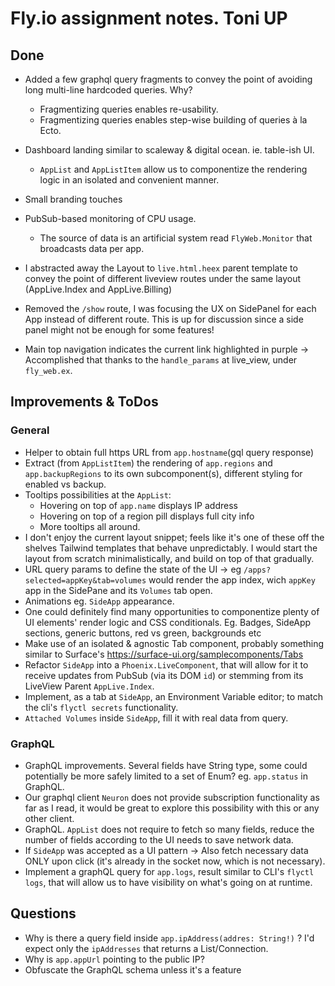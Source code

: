 # Fly.io assignment notes. Toni UP
## Done
- Added a few graphql query fragments to convey the point of avoiding long multi-line hardcoded queries. Why?
  - Fragmentizing queries enables re-usability. 
  - Fragmentizing queries enables step-wise building of queries à la Ecto.

- Dashboard landing similar to scaleway & digital ocean. ie. table-ish UI.
  - `AppList` and `AppListItem` allow us to componentize the rendering logic in an isolated and convenient manner.
- Small branding touches
- PubSub-based monitoring of CPU usage. 
  - The source of data is an artificial system read `FlyWeb.Monitor` that broadcasts data per app.
- I abstracted away the Layout to `live.html.heex` parent template to convey the point of different liveview routes under the same layout (AppLive.Index and AppLive.Billing)
- Removed the `/show` route, I was focusing the UX on SidePanel for each App instead of different route. This is up for discussion since a side panel might not be enough for some features!
- Main top navigation indicates the current link highlighted in purple -> Accomplished that thanks to the `handle_params` at live_view, under `fly_web.ex`.


## Improvements & ToDos
### General
- Helper to obtain full https URL from `app.hostname`(gql query response)
- Extract (from `AppListItem`) the rendering of `app.regions` and `app.backupRegions` to its own subcomponent(s), different styling for enabled vs backup.
- Tooltips possibilities at the `AppList`:
  - Hovering on top of `app.name` displays IP address
  - Hovering on top of a region pill displays full city info
  - More tooltips all around.
- I don't enjoy the current layout snippet; feels like it's one of these off the shelves Tailwind templates that behave unpredictably. I would start the layout from scratch minimalistically, and build on top of that gradually.
- URL query params to define the state of the UI -> eg `/apps?selected=appKey&tab=volumes` would render the app index, wich `appKey` app in the SidePane and its `Volumes` tab open.
- Animations eg. `SideApp` appearance.
- One could definitely find many opportunities to componentize plenty of UI elements' render logic and CSS conditionals. Eg. Badges, SideApp sections, generic buttons, red vs green, backgrounds etc
- Make use of an isolated & agnostic Tab component, probably something similar to Surface's https://surface-ui.org/samplecomponents/Tabs
- Refactor `SideApp` into a `Phoenix.LiveComponent`, that will allow for it to receive updates from PubSub (via its DOM `id`) or stemming from its LiveView Parent `AppLive.Index`.
- Implement, as a tab at `SideApp`, an Environment Variable editor; to match the cli's `flyctl secrets` functionality.
- `Attached Volumes` inside `SideApp`, fill it with real data from query.
### GraphQL
- GraphQL improvements. Several fields have String type, some could potentially be more safely limited to a set of Enum? eg. `app.status` in GraphQL.
- Our graphql client `Neuron` does not provide subscription functionality as far as I read, it would be great to explore this possibility with this or any other client. 
- GraphQL. `AppList` does not require to fetch so many fields, reduce the number of fields according to the UI needs to save network data.
- If `SideApp` was accepted as a UI pattern -> Also fetch necessary data ONLY upon click (it's already in the socket now, which is not necessary).
- Implement a graphQL query for `app.logs`, result similar to CLI's `flyctl logs`, that will allow us to have visibility on what's going on at runtime.


## Questions
- Why is there a query field inside `app.ipAddress(addres: String!)` ? I'd expect only the `ipAddresses` that returns a List/Connection.
- Why is `app.appUrl` pointing to the public IP?
- Obfuscate the GraphQL schema unless it's a feature